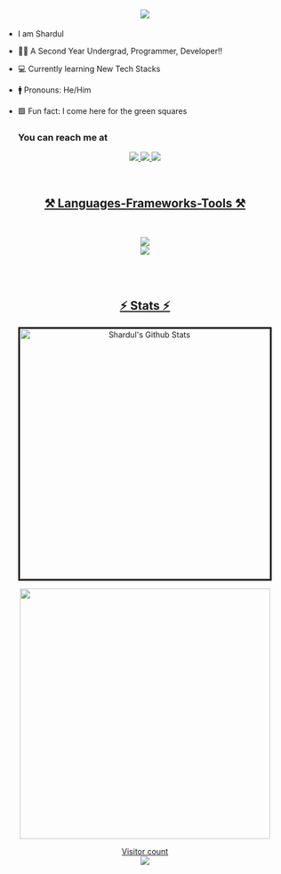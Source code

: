 <h1 align="center">
  <a href="#">
     <img src="https://readme-typing-svg.herokuapp.com/?font=Righteous&size=35&center=true&vCenter=true&width=500&height=70&duration=4000&lines=Hey+There!+👋;+I'm+Shardul!;" />
  </a>
</h1>

- I am Shardul
- 🧑‍🎓 A Second Year Undergrad, Programmer, Developer!!
- 💻 Currently learning New Tech Stacks
- 🚹 Pronouns: He/Him
- 🟩 Fun fact: I come here for the green squares

  ### You can reach me at 
<p align="center">
<a href="https://www.linkedin.com/in/shardul-dhanokar-27288b28a/">
<img src="https://skillicons.dev/icons?i=linkedin" />
<a href="https://www.instagram.com/sharduldhanokar/">
<img src="https://skillicons.dev/icons?i=instagram" />
<a href="sharduldhanokar@gmail.com">
<img src="https://skillicons.dev/icons?i=gmail" />
</p>
<br>
<h2 align="center">⚒ Languages-Frameworks-Tools ⚒</h2><br>
<p align="center">
  <img src="https://skillicons.dev/icons?i=cpp,html,css,js,vscode&perline=5" /><br>
  <img src="https://skillicons.dev/icons?i=eclipse,arduino,git,github,windows,kali&perline=6" /><br>
</p><br><br>
<h2 align="center">⚡ Stats ⚡</h2>

<p align='center'><img width="450px" style="border-style:solid" src="https://github-readme-streak-stats.herokuapp.com/?user=shardul2711&theme=radical" alt="Shardul's Github Stats" />
  </p> 
   <p align='center'>
  <img width="450px" src="https://github-readme-stats.vercel.app/api?username=shardul2711&count_private=true&theme=radical"/>
</p>
  

<p align="center"> 
  Visitor count<br>
  <img src="https://profile-counter.glitch.me/Shardul2711/count.svg" />
</p>
 <div align="center">
